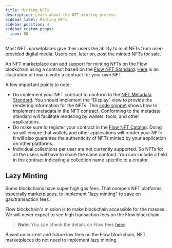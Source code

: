 ```yaml
---
title: Minting NFTs
description: Learn about the NFT minting process
sidebar_label: Minting NFTs
sidebar_position: 4
sidebar_custom_props:
  icon: 🖼️
---
```


Most NFT marketplaces give their users the ability to mint NFTs from user-provided digital media. Users can, later on, post the minted NFTs for sale.

An NFT marketplace can add support for minting NFTs on the Flow blockchain using a contract based on the [Flow NFT Standard](https://github.com/onflow/flow-nft). [Here](https://github.com/onflow/flow-nft/blob/master/contracts/ExampleNFT.cdc) is an illustration of how to write a contract for your own NFT.

A few important points to note:

- Do implement your NFT contract to conform to the [NFT Metadata Standard](https://github.com/onflow/flow-nft/#nft-metadata). You should implement the “Display” view to provide the rendering information for the NFTs. This [code snippet](https://github.com/onflow/flow-nft/blob/master/contracts/ExampleNFT.cdc#L73) shows how to implement metadata in the NFT contract. Conforming to the metadata standard will facilitate rendering by wallets, tools, and other applications.
- Do make sure to register your contract in the [Flow NFT Catalog](https://github.com/dapperlabs/nft-catalog). Doing so will ensure that wallets and other applications will render your NFTs. It will also guarantee the authenticity of NFTs minted by your application on other platforms.
- Individual collections per user are not currently supported. So NFTs for all the users will have to share the same contract. You can include a field in the contract indicating a collection name specific to a creator.

## ​​Lazy Minting

Some blockchains have super high gas fees. That compels NFT platforms, especially marketplaces, to implement "[lazy minting](https://medium.com/rarible-dao/nft-minting-vs-lazy-minting-mining-explained-4330dd57a4c4)" to save on gas/transaction fees.

Flow blockchain's mission is to make blockchain accessible for the masses. We will never expect to see high transaction fees on the Flow blockchain.

> **Note**: You can check the details on Flow fees [here](../../concepts/fees.md#fees).

Based on current and future low fees on the Flow blockchain, NFT marketplaces do not need to implement lazy minting.

